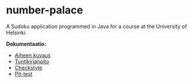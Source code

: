 # number-palace
A Sudoku application programmed in Java for a course at the University of Helsinki. 

**Dokumentaatio:**
* [Aiheen kuvaus](dokumentaatio/aiheenKuvausJaRakenne.md)
* [Tuntikirjanpito](dokumentaatio/tuntikirjanpito.md)
* [Checkstyle](dokumentaatio/checkstyle/checkstyle.html)
* [Pit-test](dokumentaatio/pit/index.html)
